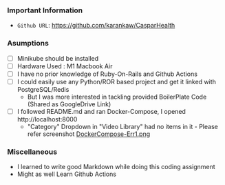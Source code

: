### Important Information
- `Github URL`: https://github.com/karankaw/CasparHealth


### Asumptions
- [ ] Minikube should be installed
- [ ] Hardware Used : M1 Macbook Air
- [ ] I have no prior knowledge of Ruby-On-Rails and Github Actions
- [ ] I could easily use any Python/ROR based project and get it linked with PostgreSQL/Redis 
  * But I was more interested in tackling provided BoilerPlate Code (Shared as GoogleDrive Link)
- [ ] I followed README.md and ran Docker-Compose, I opened http://localhost:8000
	* "Category" Dropdown in "Video Library" had no items in it - Please refer screenshot [DockerCompose-Err1.png](https://github.com/karankaw/CasparHealth/misc/CategoryMissing-Error-DockerCompose.png)

### Miscellaneous 
- I learned to write good Markdown while doing this coding assignment
- Might as well Learn Github Actions

